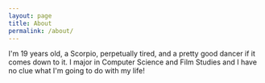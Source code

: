 ```yaml
---
layout: page
title: About
permalink: /about/
---
```


I'm 19 years old, a Scorpio, perpetually tired, and a pretty good dancer if it comes down to it.  I major in Computer Science and Film Studies and I have no clue what I'm going to do with my life!
